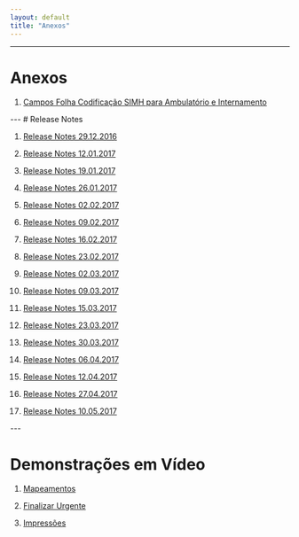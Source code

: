 ```yaml
---
layout: default
title: "Anexos"
---
```



---

<div id="anexos"></div>

# Anexos

1. <a href="./file/30.12.2016_CAMPOS SIMH_FOLHA DE CODIFICAÇÃO_ICD10CMPCS.xlsx">Campos Folha Codificação SIMH para Ambulatório e Internamento</a>

<div id="releaseNotes"></div>
---
# Release Notes

1. <a href="./file/releaseNotes/Release Notes 29-12-2016.pdf">Release Notes 29.12.2016</a>

2. <a href="./file/releaseNotes/Release Notes 12-01-2017.pdf">Release Notes 12.01.2017</a>

3. <a href="./file/releaseNotes/Release Notes 19-01-2017.pdf">Release Notes 19.01.2017</a>

4. <a href="./file/releaseNotes/Release Notes 26-01-2017.pdf">Release Notes 26.01.2017</a>

5. <a href="./file/releaseNotes/Release Notes 02-02-2017.pdf">Release Notes 02.02.2017</a>

6. <a href="./file/releaseNotes/Release Notes 09-02-2017.pdf">Release Notes 09.02.2017</a>

7. <a href="./file/releaseNotes/Release Notes 16-02-2017.pdf">Release Notes 16.02.2017</a>

8. <a href="./file/releaseNotes/Release Notes 23-02-2017.pdf">Release Notes 23.02.2017</a>

9. <a href="./file/releaseNotes/Release Notes 02-03-2017 - H.pdf">Release Notes 02.03.2017</a>

10. <a href="./file/releaseNotes/Release Notes 09-03-2017.pdf">Release Notes 09.03.2017</a>

11. <a href="./file/releaseNotes/Release Notes 15-03-2017.pdf">Release Notes 15.03.2017</a>

12. <a href="./file/releaseNotes/Release Notes 23-03-2017.pdf">Release Notes 23.03.2017</a>

13. <a href="./file/releaseNotes/Release Notes 30-03-2017.pdf">Release Notes 30.03.2017</a>

14. <a href="./file/releaseNotes/Release Notes 06-04-2017.pdf">Release Notes 06.04.2017</a>

15. <a href="./file/releaseNotes/Release Notes 12-04-2017.pdf">Release Notes 12.04.2017</a>

16. <a href="./file/releaseNotes/Release Notes 27-04-2017.pdf">Release Notes 27.04.2017</a>

17. <a href="./file/releaseNotes/Release Notes 10-05-2017.pdf">Release Notes 10.05.2017</a>

<div id="videos"></div>
---

# Demonstrações em Vídeo

1. <a href="./file/Mapeamentos.mp4">Mapeamentos</a>

2. <a href="./file/FinalizarUrgente.mp4">Finalizar Urgente</a>

3. <a href="./file/Impressoes.mp4">Impressões</a>

<div id="releaseNotes"></div>
